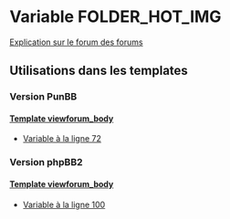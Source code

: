 # Variable FOLDER_HOT_IMG
[Explication sur le forum des forums](http://forum.forumactif.com/t294113-listing-des-variables#FOLDER_HOT_IMG)
## Utilisations dans les templates
### Version PunBB
#### [Template viewforum_body](punbb/viewforum_body.md)
* [Variable à la ligne 72](../punbb/viewforum_body.tpl#L72)
### Version phpBB2
#### [Template viewforum_body](subsilver/viewforum_body.md)
* [Variable à la ligne 100](../subsilver/viewforum_body.tpl#L100)